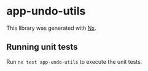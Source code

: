 # app-undo-utils

This library was generated with [Nx](https://nx.dev).

## Running unit tests

Run `nx test app-undo-utils` to execute the unit tests.
